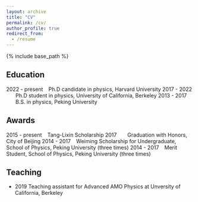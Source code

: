 ```yaml
---
layout: archive
title: "CV"
permalink: /cv/
author_profile: true
redirect_from:
  - /resume
---
```


{% include base_path %}

Education
-----
2022 - present  &ensp; Ph.D candidate in physics, Harvard University
2017 - 2022 &emsp;&ensp; Ph.D student in physics, University of California, Berkeley
2013 - 2017 &emsp;&ensp; B.S. in physics, Peking University
 

Awards
-----
2015 - present &ensp; Tang-Lixin Scholarship
2017 &emsp;&ensp;  Graduation with Honors, City of Beijing
2014 - 2017 &ensp;  Weiming Scholarship for Undergraduate, School of Physics, Peking University (three times)
2014 - 2017 &ensp;  Merit Student, School of Physics, Peking University (three times)
  
<!-- Talks
======
  <ul>{% for post in site.talks %}
    {% include archive-single-talk-cv.html %}
  {% endfor %}</ul> -->
  
Teaching
-----
* 2019   Teaching assistant for Advanced AMO Physics at Unversity of California, Berkeley
